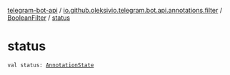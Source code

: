 [telegram-bot-api](../../index.md) / [io.github.oleksivio.telegram.bot.api.annotations.filter](../index.md) / [BooleanFilter](index.md) / [status](./status.md)

# status

`val status: `[`AnnotationState`](../../io.github.oleksivio.telegram.bot.api.model.annotation/-annotation-state/index.md)